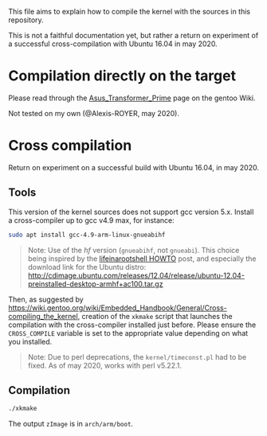 
This file aims to explain how to compile the kernel with the sources in this repository.

This is not a faithful documentation yet,
but rather a return on experiment of a successful cross-compilation with Ubuntu 16.04 in may 2020.


# Compilation directly on the target

Please read through the [Asus_Transformer_Prime](https://wiki.gentoo.org/wiki/Asus_Transformer_Prime) page on the gentoo Wiki.

Not tested on my own (@Alexis-ROYER, may 2020).


# Cross compilation

Return on experiment on a successful build with Ubuntu 16.04, in may 2020.

## Tools

This version of the kernel sources does not support gcc version 5.x.
Install a cross-compiler up to gcc v4.9 max, for instance:
```bash
sudo apt install gcc-4.9-arm-linux-gnueabihf
```
> Note: Use of the *hf* version (`gnueabihf`, not `gnueabi`).
> This choice being inspired by the [lifeinarootshell HOWTO](http://lifeinarootshell.blogspot.it/2013/03/howto.html) post,
> and especially the download link for the Ubuntu distro: http://cdimage.ubuntu.com/releases/12.04/release/ubuntu-12.04-preinstalled-desktop-armhf+ac100.tar.gz

Then, as suggested by https://wiki.gentoo.org/wiki/Embedded_Handbook/General/Cross-compiling_the_kernel,
creation of the `xkmake` script that launches the compilation with the cross-compiler installed just before.
Please ensure the `CROSS_COMPILE` variable is set to the appropriate value depending on what you installed.

> Note: Due to perl deprecations, the `kernel/timeconst.pl` had to be fixed.
> As of may 2020, works with perl v5.22.1.

## Compilation

```bash
./xkmake
```

The output `zImage` is in `arch/arm/boot`.

